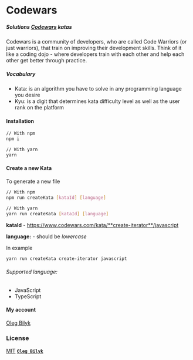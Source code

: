# Сodewars

##### Solutions [Codewars](https://www.codewars.com) katas

Codewars is a community of developers, who are called Code Warriors (or just warriors), that train on improving their development skills. Think of it like a coding dojo - where developers train with each other and help each other get better through practice.

##### Vocabulary

- Kata: is an algorithm you have to solve in any programming language you desire
- Kyu: is a digit that determines kata difficulty level as well as the user rank on the platform

#### Installation

```bash
// With npm
npm i

// With yarn
yarn
```

#### Create a new Kata

To generate a new file

```bash
// With npm
npm run createKata [kataId] [language]

// With yarn
yarn run createKata [kataId] [language]
```

**kataId** - https://www.codewars.com/kata/**create-iterator**/javascript

**language:** - should be _lowercase_

In example

```bash
yarn run createKata create-iterator javascript
```

###### Supported language:

- JavaScript
- TypeScript

#### My account

[Oleg Bilyk](https://www.codewars.com/users/OlegBilykPro)

### License

[MIT](LICENSE) **[`Oleg Bilyk`](https://github.com/olegbilyk)**
